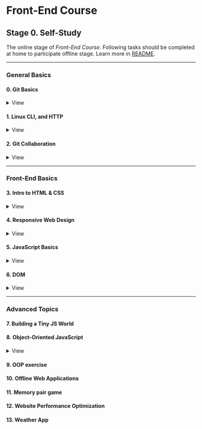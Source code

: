 # Front-End Course

## Stage 0. Self-Study

The online stage of _Front-End Course_. Following tasks should be completed at home to participate offline stage. Learn more in [README](https://github.com/kottans/frontend/blob/master/README.md).

---

### General Basics

<!----------------------------- 0. Git Basics --------------------------------->

#### 0. Git Basics

<details><summary>View</summary>

- **Git** it's not about abbreviation it's slang 'unpleased person'
- Do one commit per logical change
- Very helpfully for practice Git [sandbox/visualizer](https://learngitbranching.js.org/) from extra material

</details>

<!----------------------------- 1. Linux CLI and Networking --------------------------------->

#### 1. Linux CLI, and HTTP

<details><summary>View</summary>

![Linux cli-1](tasks/task_linux_cli/cli_1-2.jpg)

![Linux cli-1](tasks/task_linux_cli/cli_3-4.jpg)

</details>

<!---------------- 2. VCS (hello gitty), GitHub and Collaboration ----------------->

#### 2. Git Collaboration

<details><summary>View</summary>

![What is Version Control](tasks/task_git_collaboration/Review_a_Repo's_History.jpg)

![GitHub & Collaboration](tasks/task_git_collaboration/Staying_In_Sync_With_A_Remote_Repository.jpg)

</details>

---

### Front-End Basics

<!------------------------- 3. Intro to HTML &amp; CSS ---------------------------->

#### 3. Intro to HTML &amp; CSS

<details><summary>View</summary>

![CSS Basic](tasks/task_html_css_intro/css_basic.jpg)

![HTML Basic](tasks/task_html_css_intro/html_basic.jpg)

</details>

<!------------------------- 4. Responsive Web Design ------------------------------>

#### 4. Responsive Web Design

<details><summary>View</summary>

![Responsive Web Design Fundamentals](tasks/task_responsive_web_design/Responsive_Web_Design_Fundamentals.jpg)

![Flexbox Froggy](tasks/task_responsive_web_design/flexbox_froggy.png)

![flexbox Zombles](tasks/task_responsive_web_design/flexbox_zombles.jpg)

</details>

<!--------------------------- 5. JavaScript Basics -------------------------------->

#### 5. JavaScript Basics

<details><summary>View</summary>

![Freecodecamp tasks](tasks/task_js_basics/freecodecamp.jpg)

![Intro to JS](tasks/task_js_basics/Intro_to_JS.jpg)

</details>

<!----------------------------------- 6. DOM -------------------------------------->

#### 6. DOM

<details><summary>View</summary>

![Freecodecamp tasks](tasks/task_js_dom/freecodecamp.jpg)

![JavaScript and the DOM](tasks/task_js_dom/JavaScript_and_the_DOM.jpg)

</details>

---

### Advanced Topics

#### 7. Building a Tiny JS World

#### 8. Object-Oriented JavaScript

<details><summary>View</summary>

![Freecodecamp tasks](tasks/task_js_oop/codewars.jpg)

![Object Oriented JS](tasks/task_js_oop/Object_Oriented_JS.jpg)

</details>

#### 9. OOP exercise

#### 10. Offline Web Applications

#### 11. Memory pair game

#### 12. Website Performance Optimization

#### 13. Weather App
